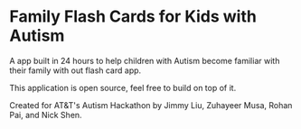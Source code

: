 Family Flash Cards for Kids with Autism
=======

A app built in 24 hours to help children with Autism become familiar with their family with out flash card app.

This application is open source, feel free to build on top of it.

Created for AT&T's Autism Hackathon by Jimmy Liu, Zuhayeer Musa, Rohan Pai, and Nick Shen.
